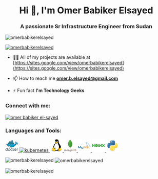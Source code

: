 <h1 align="center">Hi 👋, I'm Omer Babiker Elsayed</h1>
<h3 align="center">A passionate Sr Infrastructure Engineer from Sudan</h3>

<p align="left"> <img src="https://komarev.com/ghpvc/?username=omerbabikerelsayed&label=Profile%20views&color=0e75b6&style=flat" alt="omerbabikerelsayed" /> </p>

<p align="left"> <a href="https://github.com/ryo-ma/github-profile-trophy"><img src="https://github-profile-trophy.vercel.app/?username=omerbabikerelsayed" alt="omerbabikerelsayed" /></a> </p>

- 👨‍💻 All of my projects are available at [https://sites.google.com/view/omerbabikerelsayed](https://sites.google.com/view/omerbabikerelsayed)

- 📫 How to reach me **omer.b.elsayed@gmail.com**

- ⚡ Fun fact **I'm Technology Geeks**

<h3 align="left">Connect with me:</h3>
<p align="left">
<a href="https://linkedin.com/in/omer babiker el-sayed" target="blank"><img align="center" src="https://raw.githubusercontent.com/rahuldkjain/github-profile-readme-generator/master/src/images/icons/Social/linked-in-alt.svg" alt="omer babiker el-sayed" height="30" width="40" /></a>
</p>

<h3 align="left">Languages and Tools:</h3>
<p align="left"> <a href="https://www.docker.com/" target="_blank" rel="noreferrer"> <img src="https://raw.githubusercontent.com/devicons/devicon/master/icons/docker/docker-original-wordmark.svg" alt="docker" width="40" height="40"/> </a> <a href="https://kubernetes.io" target="_blank" rel="noreferrer"> <img src="https://www.vectorlogo.zone/logos/kubernetes/kubernetes-icon.svg" alt="kubernetes" width="40" height="40"/> </a> <a href="https://www.linux.org/" target="_blank" rel="noreferrer"> <img src="https://raw.githubusercontent.com/devicons/devicon/master/icons/linux/linux-original.svg" alt="linux" width="40" height="40"/> </a> <a href="https://www.mongodb.com/" target="_blank" rel="noreferrer"> <img src="https://raw.githubusercontent.com/devicons/devicon/master/icons/mongodb/mongodb-original-wordmark.svg" alt="mongodb" width="40" height="40"/> </a> <a href="https://www.mysql.com/" target="_blank" rel="noreferrer"> <img src="https://raw.githubusercontent.com/devicons/devicon/master/icons/mysql/mysql-original-wordmark.svg" alt="mysql" width="40" height="40"/> </a> <a href="https://www.nginx.com" target="_blank" rel="noreferrer"> <img src="https://raw.githubusercontent.com/devicons/devicon/master/icons/nginx/nginx-original.svg" alt="nginx" width="40" height="40"/> </a> <a href="https://www.python.org" target="_blank" rel="noreferrer"> <img src="https://raw.githubusercontent.com/devicons/devicon/master/icons/python/python-original.svg" alt="python" width="40" height="40"/> </a> </p>

<p><img align="left" src="https://github-readme-stats.vercel.app/api/top-langs?username=omerbabikerelsayed&show_icons=true&locale=en&layout=compact" alt="omerbabikerelsayed" /></p>

<p>&nbsp;<img align="center" src="https://github-readme-stats.vercel.app/api?username=omerbabikerelsayed&show_icons=true&locale=en" alt="omerbabikerelsayed" /></p>

<p><img align="center" src="https://github-readme-streak-stats.herokuapp.com/?user=omerbabikerelsayed&" alt="omerbabikerelsayed" /></p>

